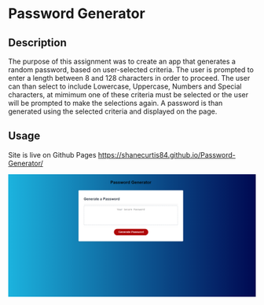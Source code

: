 # Password Generator 

## Description

The purpose of this assignment was to create an app that generates a random password, based on user-selected criteria. The user is prompted to enter a length between 8 and 128 characters in order to proceed. The user can than select to include Lowercase, Uppercase, Numbers and Special characters, at mimimum one of these criteria must be selected or the user will be prompted to make the selections again. A password is than generated using the selected criteria and displayed on the page.



## Usage

Site is live on Github Pages https://shanecurtis84.github.io/Password-Generator/

   ![Sceenshot 1](https://github.com/ShaneCurtis84/Password-Generator/blob/main/assets/images/screenshot1.PNG)
